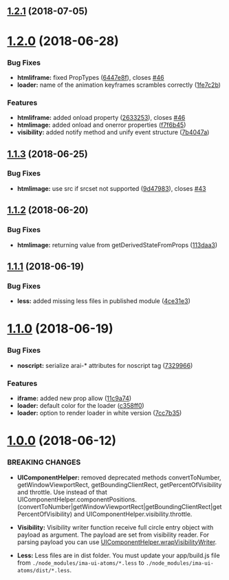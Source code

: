<a name="1.2.1"></a>
## [1.2.1](https://github.com/seznam/IMA.js-ui-atoms/compare/1.2.0...1.2.1) (2018-07-05)



<a name="1.2.0"></a>
# [1.2.0](https://github.com/seznam/IMA.js-ui-atoms/compare/1.1.3...1.2.0) (2018-06-28)


### Bug Fixes

* **htmliframe:** fixed PropTypes ([6447e8f](https://github.com/seznam/IMA.js-ui-atoms/commit/6447e8f)), closes [#46](https://github.com/seznam/IMA.js-ui-atoms/issues/46)
* **loader:** name of the animation keyframes scrambles correctly ([1fe7c2b](https://github.com/seznam/IMA.js-ui-atoms/commit/1fe7c2b))


### Features

* **htmliframe:** added onload property ([2633253](https://github.com/seznam/IMA.js-ui-atoms/commit/2633253)), closes [#46](https://github.com/seznam/IMA.js-ui-atoms/issues/46)
* **htmlimage:** added onload and onerror properties ([f7f6b45](https://github.com/seznam/IMA.js-ui-atoms/commit/f7f6b45))
* **visibility:** added notify method and unify event structure ([7b4047a](https://github.com/seznam/IMA.js-ui-atoms/commit/7b4047a))



<a name="1.1.3"></a>
## [1.1.3](https://github.com/seznam/IMA.js-ui-atoms/compare/1.1.2...1.1.3) (2018-06-25)


### Bug Fixes

* **htmlimage:** use src if srcset not supported ([9d47983](https://github.com/seznam/IMA.js-ui-atoms/commit/9d47983)), closes [#43](https://github.com/seznam/IMA.js-ui-atoms/issues/43)



<a name="1.1.2"></a>
## [1.1.2](https://github.com/seznam/IMA.js-ui-atoms/compare/1.1.1...1.1.2) (2018-06-20)


### Bug Fixes

* **htmlimage:** returning value from getDerivedStateFromProps ([113daa3](https://github.com/seznam/IMA.js-ui-atoms/commit/113daa3))



<a name="1.1.1"></a>
## [1.1.1](https://github.com/seznam/IMA.js-ui-atoms/compare/1.1.0...1.1.1) (2018-06-19)


### Bug Fixes

* **less:** added missing less files in published module ([4ce31e3](https://github.com/seznam/IMA.js-ui-atoms/commit/4ce31e3))



<a name="1.1.0"></a>
# [1.1.0](https://github.com/seznam/IMA.js-ui-atoms/compare/1.0.0...1.1.0) (2018-06-19)


### Bug Fixes

* **noscript:** serialize arai-* attributes for noscript tag ([7329966](https://github.com/seznam/IMA.js-ui-atoms/commit/7329966))


### Features

* **iframe:** added new prop allow ([11c9a74](https://github.com/seznam/IMA.js-ui-atoms/commit/11c9a74))
* **loader:** default color for the loader ([c358ff0](https://github.com/seznam/IMA.js-ui-atoms/commit/c358ff0))
* **loader:** option to render loader in white version ([7cc7b35](https://github.com/seznam/IMA.js-ui-atoms/commit/7cc7b35))



<a name="1.0.0"></a>
# [1.0.0](https://github.com/seznam/IMA.js-ui-atoms/compare/0.11.11...1.0.0) (2018-06-12)

### BREAKING CHANGES

* **UIComponentHelper:** removed deprecated methods convertToNumber, getWindowViewportRect, getBoundingClientRect, getPercentOfVisibility and throttle. Use instead of that UIComponentHelper.componentPositions.(convertToNumber|getWindowViewportRect|getBoundingClientRect|getPercentOfVisibility) and UIComponentHelper.visibility.throttle.

* **Visibility:** Visibility writer function receive full circle entry object with payload as argument. The payload are set from visibility reader. For parsing payload you can use [UIComponentHelper.wrapVisibilityWriter](https://github.com/seznam/IMA.js-ui-atoms/blob/master/src/UIComponentHelper.js#L254).

* **Less:** Less files are in dist folder. You must update your app/build.js file from `./node_modules/ima-ui-atoms/*.less` to `./node_modules/ima-ui-atoms/dist/*.less`.
